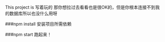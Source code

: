 This project is 写着玩的
那你想拉过去看看也是很OK的，但是你根本连接不到我的数据库所以也没什么用呀

###npm install
安装项目所需依赖

###npm start
跑起来！

